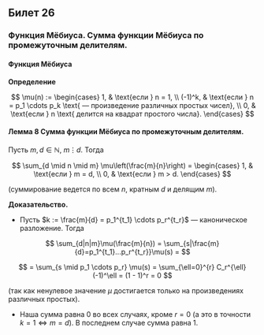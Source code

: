 ## Билет 26

### Функция Мёбиуса. Сумма функции Мёбиуса по промежуточным делителям.

#### Функция Мёбиуса

**Определение**

$$
\mu(n) :=
\begin{cases} 
1, & \text{если } n = 1, \\
(-1)^k, & \text{если } n = p_1 \cdots p_k \text{ — произведение различных простых чисел}, \\
0, & \text{если } n \text{ делится на квадрат простого числа}.
\end{cases}
$$

#### Лемма 8 Сумма функции Мёбиуса по промежуточным делителям.

Пусть $m, d \in \mathbb{N}$, $m \vdots d$. Тогда

$$
\sum_{d \mid n \mid m} \mu\left(\frac{m}{n}\right) = 
\begin{cases} 
1, & \text{если } m = d, \\
0, & \text{если } m > d.
\end{cases}
$$

(суммирование ведется по всем $n$, кратным $d$ и делящим $m$).

**Доказательство.**

- Пусть $k := \frac{m}{d} = p_1^{t_1} \cdots p_r^{t_r}$ — каноническое разложение. Тогда

$$
\sum_{d|n|m}\mu(\frac{m}{n}) = \sum_{s|\frac{m}{d}=p_1^{t_1}...p_r^{t_r}}\mu(s) =
$$

$$
= \sum_{s \mid p_1 \cdots p_r} \mu(s) = \sum_{\ell=0}^{r} C_r^{\ell} (-1)^\ell = (1 - 1)^r = 0
$$

(так как ненулевое значение $\mu$ достигается только на произведениях различных простых).

- Наша сумма равна 0 во всех случаях, кроме $r = 0$ (а это в точности $k = 1 \Leftrightarrow m = d$). В последнем случае сумма равна 1.
